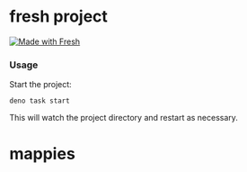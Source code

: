 # fresh project

[![Made with Fresh](https://fresh.deno.dev/fresh-badge.svg)](https://fresh.deno.dev)

### Usage

Start the project:

```
deno task start
```

This will watch the project directory and restart as necessary.

# mappies
